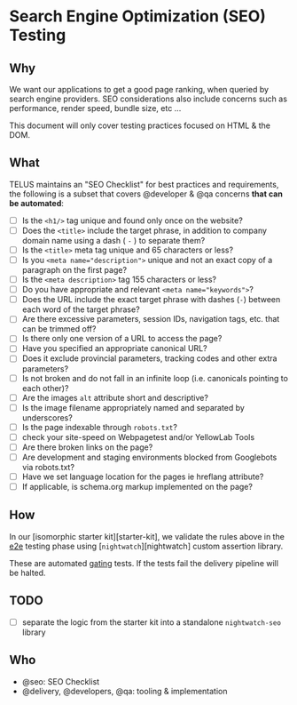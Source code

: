 # Search Engine Optimization (SEO) Testing

## Why

We want our applications to get a good page ranking, when queried by search engine providers.
SEO considerations also include concerns such as performance, render speed, bundle size, etc ...

This document will only cover testing practices focused on HTML & the DOM.

## What

TELUS maintains an "SEO Checklist" for best practices and requirements, the following is a subset that covers @developer & @qa concerns **that can be automated**:


- [ ] Is the `<h1/>` tag unique and found only once on the website?
- [ ] Does the `<title>` include the target phrase, in addition to company domain name using a dash ( `-` ) to separate them?
- [ ] Is the `<title>` meta tag unique and 65 characters or less?
- [ ] Is you `<meta name="description">` unique and not an exact copy of a paragraph on the first page?
- [ ] Is the `<meta description>` tag 155 characters or less?
- [ ] Do you have appropriate and relevant `<meta name="keywords">`?
- [ ] Does the URL include the exact target phrase with dashes (`-`) between each word of the target phrase?
- [ ] Are there excessive parameters, session IDs, navigation tags, etc. that can be trimmed off?
- [ ] Is there only one version of a URL to access the page?
- [ ] Have you specified an appropriate canonical URL?
- [ ] Does it exclude provincial parameters, tracking codes and other extra parameters?
- [ ] Is not broken and do not fall in an infinite loop (i.e. canonicals pointing to each other)?
- [ ] Are the images `alt` attribute short and descriptive?
- [ ] Is the image filename appropriately named and separated by underscores?
- [ ] Is the page indexable through `robots.txt`?
- [ ] check your site-speed on Webpagetest and/or YellowLab Tools
- [ ] Are there broken links on the page?
- [ ] Are development and staging environments blocked from Googlebots via robots.txt?
- [ ] Have we set language location for the pages ie hreflang attribute?
- [ ] If applicable, is schema.org markup implemented on the page?

## How

In our [isomorphic starter kit][starter-kit], we validate the rules above in the [e2e](e2e.md) testing phase using [`nightwatch`][nightwatch] custom assertion library.

These are automated [gating](../delivery/continuous-delivery.md#automated-gating) tests. If the tests fail the delivery pipeline will be halted.

## TODO

- [ ] separate the logic from the starter kit into a standalone `nightwatch-seo` library

## Who

- @seo: SEO Checklist
- @delivery, @developers, @qa: tooling & implementation
